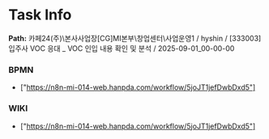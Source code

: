 # Task Info

**Path:** 카페24(주)\본사사업장\[CG]MI본부\창업센터\사업운영1 / hyshin / [333003] 입주사 VOC 응대 _ VOC 인입 내용 확인 및 분석 / 2025-09-01_00-00-00

### BPMN
- ["https://n8n-mi-014-web.hanpda.com/workflow/5joJT1jefDwbDxd5"]

### WIKI
- ["https://n8n-mi-014-web.hanpda.com/workflow/5joJT1jefDwbDxd5"]

